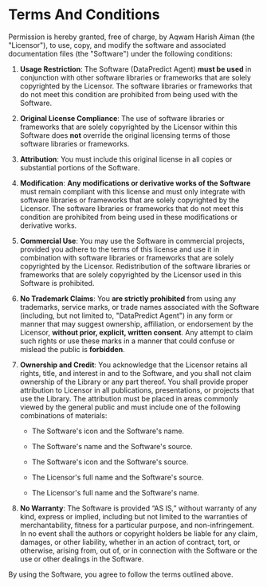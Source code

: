 # Terms And Conditions

Permission is hereby granted, free of charge, by Aqwam Harish Aiman (the "Licensor"), to use, copy, and modify the software and associated documentation files (the "Software") under the following conditions:

1. **Usage Restriction**: The Software (DataPredict Agent) **must be used** in conjunction with other software libraries or frameworks that are solely copyrighted by the Licensor. The software libraries or frameworks that do not meet this condition are prohibited from being used with the Software.

2. **Original License Compliance**: The use of software libraries or frameworks that are solely copyrighted by the Licensor within this Software does **not** override the original licensing terms of those software libraries or frameworks.

3. **Attribution**: You must include this original license in all copies or substantial portions of the Software.

4. **Modification**: **Any modifications or derivative works of the Software** must remain compliant with this license and must only integrate with software libraries or frameworks that are solely copyrighted by the Licensor. The software libraries or frameworks that do not meet this condition are prohibited from being used in these modifications or derivative works.

5. **Commercial Use**: You may use the Software in commercial projects, provided you adhere to the terms of this license and use it in combination with software libraries or frameworks that are solely copyrighted by the Licensor. Redistribution of the software libraries or frameworks that are solely copyrighted by the Licensor used in this Software is prohibited.

6. **No Trademark Claims**: You **are strictly prohibited** from using any trademarks, service marks, or trade names associated with the Software (including, but not limited to, "DataPredict Agent") in any form or manner that may suggest ownership, affiliation, or endorsement by the Licensor, **without prior, explicit, written consent**. Any attempt to claim such rights or use these marks in a manner that could confuse or mislead the public is **forbidden**.

7. **Ownership and Credit**: You acknowledge that the Licensor retains all rights, title, and interest in and to the Software, and you shall not claim ownership of the Library or any part thereof. You shall provide proper attribution to Licensor in all publications, presentations, or projects that use the Library. The attribution must be placed in areas commonly viewed by the general public and must include one of the following combinations of materials:
   
   * The Software's icon and the Software's name.
     
   * The Software's name and the Software's source.
     
   * The Software's icon and the Software's source.
     
   * The Licensor's full name and the Software's source.
   
   * The Licensor's full name and the Software's name.

9. **No Warranty**: The Software is provided “AS IS,” without warranty of any kind, express or implied, including but not limited to the warranties of merchantability, fitness for a particular purpose, and non-infringement. In no event shall the authors or copyright holders be liable for any claim, damages, or other liability, whether in an action of contract, tort, or otherwise, arising from, out of, or in connection with the Software or the use or other dealings in the Software.

By using the Software, you agree to follow the terms outlined above.
